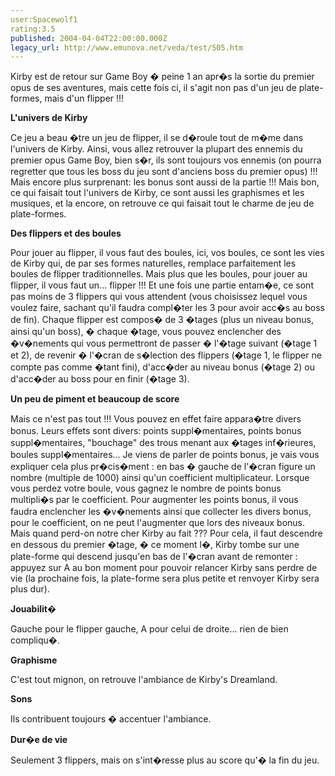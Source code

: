 ```yaml
---
user:Spacewolf1
rating:3.5
published: 2004-04-04T22:00:00.000Z
legacy_url: http://www.emunova.net/veda/test/505.htm
---
```

Kirby est de retour sur Game Boy � peine 1 an apr�s la sortie du premier opus de ses aventures, mais cette fois ci, il s'agit non pas d'un jeu de plate-formes, mais d'un flipper !!!  

  

**L'univers de Kirby**  

Ce jeu a beau �tre un jeu de flipper, il se d�roule tout de m�me dans l'univers de Kirby. Ainsi, vous allez retrouver la plupart des ennemis du premier opus Game Boy, bien s�r, ils sont toujours vos ennemis (on pourra regretter que tous les boss du jeu sont d'anciens boss du premier opus) !!! Mais encore plus surprenant: les bonus sont aussi de la partie !!! Mais bon, ce qui faisait tout l'univers de Kirby, ce sont aussi les graphismes et les musiques, et la encore, on retrouve ce qui faisait tout le charme de jeu de plate-formes.  

  

**Des flippers et des boules**  

Pour jouer au flipper, il vous faut des boules, ici, vos boules, ce sont les vies de Kirby qui, de par ses formes naturelles, remplace parfaitement les boules de flipper traditionnelles. Mais plus que les boules, pour jouer au flipper, il vous faut un... flipper !!! Et une fois une partie entam�e, ce sont pas moins de 3 flippers qui vous attendent (vous choisissez lequel vous voulez faire, sachant qu'il faudra compl�ter les 3 pour avoir acc�s au boss de fin). Chaque flipper est compos� de 3 �tages (plus un niveau bonus, ainsi qu'un boss), � chaque �tage, vous pouvez enclencher des �v�nements qui vous permettront de passer � l'�tage suivant (�tage 1 et 2), de revenir � l'�cran de s�lection des flippers (�tage 1, le flipper ne compte pas comme �tant fini), d'acc�der au niveau bonus (�tage 2) ou d'acc�der au boss pour en finir (�tage 3).  

  

**Un peu de piment et beaucoup de score**  

Mais ce n'est pas tout !!! Vous pouvez en effet faire appara�tre divers bonus. Leurs effets sont divers: points suppl�mentaires, points bonus suppl�mentaires, "bouchage" des trous menant aux �tages inf�rieures, boules suppl�mentaires... Je viens de parler de points bonus, je vais vous expliquer cela plus pr�cis�ment : en bas � gauche de l'�cran figure un nombre (multiple de 1000) ainsi qu'un coefficient multiplicateur. Lorsque vous perdez votre boule, vous gagnez le nombre de points bonus multipli�s par le coefficient. Pour augmenter les points bonus, il vous faudra enclencher les �v�nements ainsi que collecter les divers bonus, pour le coefficient, on ne peut l'augmenter que lors des niveaux bonus. Mais quand perd-on notre cher Kirby au fait ??? Pour cela, il faut descendre en dessous du premier �tage, � ce moment l�, Kirby tombe sur une plate-forme qui descend jusqu'en bas de l'�cran avant de remonter : appuyez sur A au bon moment pour pouvoir relancer Kirby sans perdre de vie (la prochaine fois, la plate-forme sera plus petite et renvoyer Kirby sera plus dur).  

  

  

**Jouabilit�**  

Gauche pour le flipper gauche, A pour celui de droite... rien de bien compliqu�.  

**Graphisme**  

C'est tout mignon, on retrouve l'ambiance de Kirby's Dreamland.  

**Sons**  

Ils contribuent toujours � accentuer l'ambiance.  

**Dur�e de vie**  

Seulement 3 flippers, mais on s'int�resse plus au score qu'� la fin du jeu.